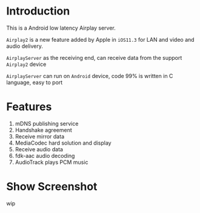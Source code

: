 # Introduction

This is a Android low latency Airplay server.

`Airplay2` is a new feature added by Apple in `iOS11.3` for LAN and video and audio delivery.

`AirplayServer` as the receiving end, can receive data from the support `Airplay2` device

`AirplayServer` can run on `Android` device, code 99% is written in C language, easy to port

# Features

1. mDNS publishing service
2. Handshake agreement
3. Receive mirror data
4. MediaCodec hard solution and display
5. Receive audio data
6. fdk-aac audio decoding
7. AudioTrack plays PCM music

# Show Screenshot

wip
